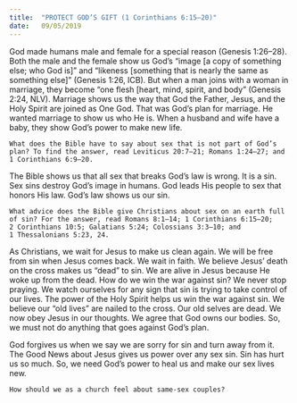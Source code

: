 ```yaml
---
title:  "PROTECT GOD’S GIFT (1 Corinthians 6:15–20)"
date:   09/05/2019
---
```




God made humans male and female for a special reason (Genesis 1:26–28). Both the male and the female show us God’s “image [a copy of something else; who God is]” and “likeness [something that is nearly the same as something else]” (Genesis 1:26, ICB). But when a man joins with a woman in marriage, they become “one flesh [heart, mind, spirit, and body” (Genesis 2:24, NLV). Marriage shows us the way that God the Father, Jesus, and the Holy Spirit are joined as One God. That was God’s plan for marriage. He wanted marriage to show us who He is. When a husband and wife have a baby, they show God’s power to make new life.

`What does the Bible have to say about sex that is not part of God’s plan? To find the answer, read Leviticus 20:7–21; Romans 1:24–27; and 1 Corinthians 6:9–20.`

The Bible shows us that all sex that breaks God’s law is wrong. It is a sin. Sex sins destroy God’s image in humans. God leads His people to sex that honors His law. God’s law shows us our sin.

`What advice does the Bible give Christians about sex on an earth full of sin? For the answer, read Romans 8:1–14; 1 Corinthians 6:15–20; 2 Corinthians 10:5; Galatians 5:24; Colossians 3:3–10; and 1 Thessalonians 5:23, 24.`

As Christians, we wait for Jesus to make us clean again. We will be free from sin when Jesus comes back. We wait in faith. We believe Jesus’ death on the cross makes us “dead” to sin. We are alive in Jesus because He woke up from the dead. How do we win the war against sin? We never stop praying. We watch ourselves for any sign that sin is trying to take control of our lives. The power of the Holy Spirit helps us win the war against sin. We believe our “old lives” are nailed to the cross. Our old selves are dead. We now obey Jesus in our thoughts. We agree that God owns our bodies. So, we must not do anything that goes against God’s plan.

God forgives us when we say we are sorry for sin and turn away from it. The Good News about Jesus gives us power over any sex sin. Sin has hurt us so much. So, we need God’s power to heal us and make our sex lives new. 

`How should we as a church feel about same-sex couples?`
